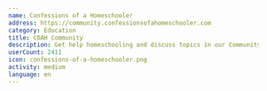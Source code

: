 ```yaml
---
name: Confessions of a Homeschooler
address: https://community.confessionsofahomeschooler.com
category: Education
title: COAH Community
description: Get help homeschooling and discuss topics in our Community Forum
userCount: 2411
icon: confessions-of-a-homeschooler.png
activity: medium
language: en
---
```

